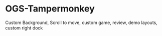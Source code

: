 # OGS-Tampermonkey
Custom Background, Scroll to move, custom game, review, demo layouts, custom right dock
